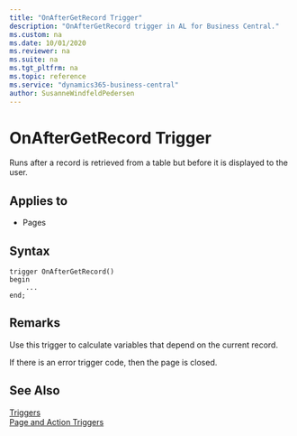 ```yaml
---
title: "OnAfterGetRecord Trigger"
description: "OnAfterGetRecord trigger in AL for Business Central."
ms.custom: na
ms.date: 10/01/2020
ms.reviewer: na
ms.suite: na
ms.tgt_pltfrm: na
ms.topic: reference
ms.service: "dynamics365-business-central"
author: SusanneWindfeldPedersen
---
```


# OnAfterGetRecord Trigger

Runs after a record is retrieved from a table but before it is displayed to the user.  

## Applies to

- Pages  

## Syntax  

```AL
trigger OnAfterGetRecord()
begin
    ...
end;
``` 
  
## Remarks  

Use this trigger to calculate variables that depend on the current record.  
  
If there is an error trigger code, then the page is closed.  
  
## See Also  

[Triggers](devenv-triggers.md)  
[Page and Action Triggers](devenv-page-and-action-triggers.md)  